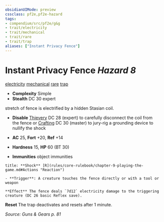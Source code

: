 ```yaml
---
obsidianUIMode: preview
cssclass: pf2e,pf2e-hazard
tags:
- compendium/src/pf2e/g&g
- trait/electricity
- trait/mechanical
- trait/rare
- trait/trap
aliases: ["Instant Privacy Fence"]
---
```

# Instant Privacy Fence *Hazard 8*  
[electricity](rules/traits/electricity.md "Electricity Energy & Element Trait")  [mechanical](rules/traits/mechanical.md "Mechanical Hazard Trait")  [rare](rules/traits/rare.md "Rare Rarity Trait")  [trap](rules/traits/trap.md "Trap Hazard Trait")  

- **Complexity** Simple
- **Stealth** DC 30 expert  

stretch of fence is electrified by a hidden Stasian coil.

- **Disable** [Thievery](compendium/skills.md#Thievery) DC 28 (expert) to carefully disconnect the coil from the fence or [Crafting](compendium/skills.md#Crafting) DC 30 (master) to jury-rig a grounding device to nullify the shock  

- **AC** 25, **Fort** +20, **Ref** +14
- **Hardness** 15, **HP** 60 (BT 30)
- **Immunities** object immunities

```ad-embed-ability
title: **Shock** [R](rules/core-rulebook/chapter-9-playing-the-game.md#Actions "Reaction")

- **Trigger**: A creature touches the fence directly or with a tool or weapon

**Effect** The fence deals `7d12` electricity damage to the triggering creature (DC 26 basic Reflex save).
```

**Reset** The trap deactivates and resets after 1 minute.  

*Source: Guns & Gears p. 81*